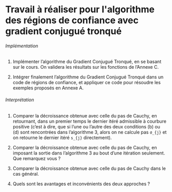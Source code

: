 # Travail à réaliser pour l'algorithme des régions de confiance avec gradient conjugué tronqué

###### Implémentation 

1. Implémenter l’algorithme du Gradient Conjugué Tronqué, en se basant sur le cours.
On validera les résultats sur les fonctions de l’Annexe C.

2. Intégrer finalement l’algorithme du Gradient Conjugué Tronqué dans un code de
régions de confiance, et appliquer ce code pour résoudre les exemples proposés en
Annexe A.

###### Interprétation  

1. Comparer la décroissance obtenue avec celle du pas de Cauchy, en retournant, dans
un premier temps le dernier itéré admissible à courbure positive (c’est à dire, que si
l’une ou l’autre des deux conditions (b) ou (d) sont rencontrées dans l’algorithme 3,
alors on ne calcule pas ``σ_{j}`` et on retourne le dernier itéré ``s_{j}`` directement).

2. Comparer la décroissance obtenue avec celle du pas de Cauchy, en imposant la sortie
dans l’algorithme 3 au bout d’une itération seulement. Que remarquez vous ?

3. Comparer la décroissance obtenue avec celle du pas de Cauchy dans le cas général.

4. Quels sont les avantages et inconvénients des deux approches ?
